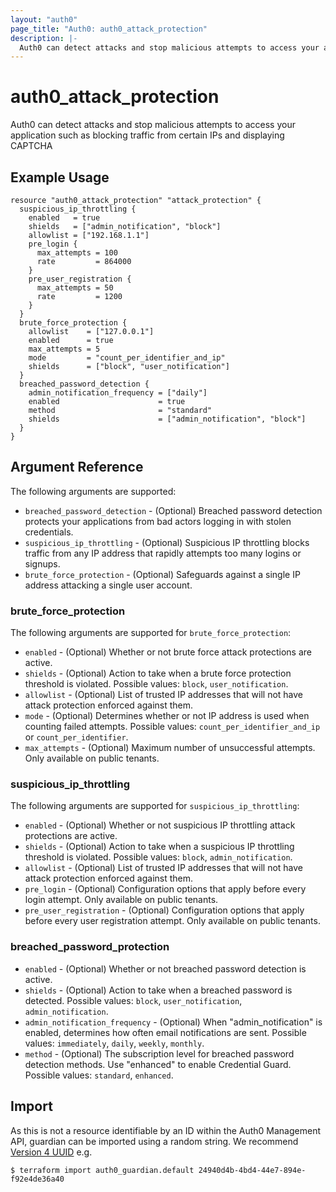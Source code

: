 ```yaml
---
layout: "auth0"
page_title: "Auth0: auth0_attack_protection"
description: |-
  Auth0 can detect attacks and stop malicious attempts to access your application such as blocking traffic from certain IPs and displaying CAPTCHA.
---
```


# auth0_attack_protection

Auth0 can detect attacks and stop malicious attempts to access your application such as blocking traffic from certain IPs and displaying CAPTCHA

## Example Usage

```hcl
resource "auth0_attack_protection" "attack_protection" {
  suspicious_ip_throttling {
    enabled   = true
    shields   = ["admin_notification", "block"]
    allowlist = ["192.168.1.1"]
    pre_login {
      max_attempts = 100
      rate         = 864000
    }
    pre_user_registration {
      max_attempts = 50
      rate         = 1200
    }
  }
  brute_force_protection {
    allowlist    = ["127.0.0.1"]
    enabled      = true
    max_attempts = 5
    mode         = "count_per_identifier_and_ip"
    shields      = ["block", "user_notification"]
  }
  breached_password_detection {
    admin_notification_frequency = ["daily"]
    enabled                      = true
    method                       = "standard"
    shields                      = ["admin_notification", "block"]
  }
}
```

## Argument Reference

The following arguments are supported:

* `breached_password_detection` - (Optional) Breached password detection protects your applications from bad actors logging in with stolen credentials. 
* `suspicious_ip_throttling` - (Optional) Suspicious IP throttling blocks traffic from any IP address that rapidly attempts too many logins or signups.
* `brute_force_protection` - (Optional) Safeguards against a single IP address attacking a single user account.

### brute_force_protection

The following arguments are supported for `brute_force_protection`:

* `enabled` - (Optional) Whether or not brute force attack protections are active.
* `shields` - (Optional) Action to take when a brute force protection threshold is violated. Possible values: `block`, `user_notification`.
* `allowlist` - (Optional) List of trusted IP addresses that will not have attack protection enforced against them.
* `mode` - (Optional) Determines whether or not IP address is used when counting failed attempts. Possible values: `count_per_identifier_and_ip` or `count_per_identifier`.
* `max_attempts` - (Optional) Maximum number of unsuccessful attempts. Only available on public tenants.

### suspicious_ip_throttling

The following arguments are supported for `suspicious_ip_throttling`:

* `enabled` - (Optional) Whether or not suspicious IP throttling attack protections are active.
* `shields` - (Optional) Action to take when a suspicious IP throttling threshold is violated. Possible values: `block`, `admin_notification`.
* `allowlist` - (Optional) List of trusted IP addresses that will not have attack protection enforced against them. 
* `pre_login` - (Optional) Configuration options that apply before every login attempt. Only available on public tenants.
* `pre_user_registration` - (Optional) Configuration options that apply before every user registration attempt. Only available on public tenants.

### breached_password_protection

* `enabled` - (Optional) Whether or not breached password detection is active.
* `shields` - (Optional) Action to take when a breached password is detected. Possible values: `block`, `user_notification`, `admin_notification`.
* `admin_notification_frequency` - (Optional) When "admin_notification" is enabled, determines how often email notifications are sent. Possible values: `immediately`, `daily`, `weekly`, `monthly`.
* `method` - (Optional) The subscription level for breached password detection methods. Use "enhanced" to enable Credential Guard. Possible values: `standard`, `enhanced`.


## Import

As this is not a resource identifiable by an ID within the Auth0 Management API, guardian can be imported using a random
string. We recommend [Version 4 UUID](https://www.uuidgenerator.net/version4) e.g.

```shell
$ terraform import auth0_guardian.default 24940d4b-4bd4-44e7-894e-f92e4de36a40
```
